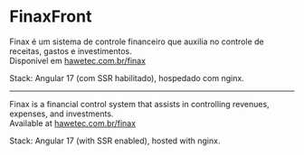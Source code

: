 # FinaxFront
Finax é um sistema de controle financeiro que auxilia no controle de receitas, gastos e investimentos.  
Disponível em [hawetec.com.br/finax](https://hawetec.com.br/finax)  

Stack: Angular 17 (com SSR habilitado), hospedado com nginx.
   
---

Finax is a financial control system that assists in controlling revenues, expenses, and investments.  
Available at [hawetec.com.br/finax](https://hawetec.com.br/finax)  
   
Stack: Angular 17 (with SSR enabled), hosted with nginx.
